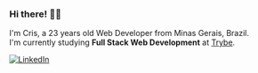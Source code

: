 ### Hi there! 👋🏻
I'm Cris, a 23 years old Web Developer from Minas Gerais, Brazil. <br>
I'm currently studying <b>Full Stack Web Development</b> at <a href="https://www.betrybe.com/">Trybe</a>.

[![LinkedIn](https://img.shields.io/badge/-Let's%20Connect-e74b10?style=flat-square&logo=LinkedIn&logoColor=white)](https://www.linkedin.com/in/crischgs)

